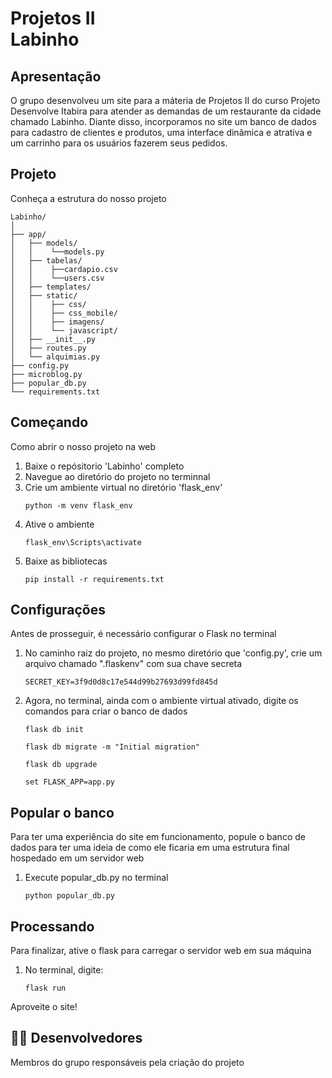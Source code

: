 # Projetos II <br> Labinho

## Apresentação
O grupo desenvolveu um site para a máteria de Projetos II do curso Projeto Desenvolve Itabira para atender as demandas de um restaurante da cidade chamado Labinho. Diante disso, incorporamos no site um 
banco de dados para cadastro de clientes e produtos, uma interface dinâmica e atrativa e um carrinho para os usuários fazerem seus pedidos. 

## Projeto
Conheça a estrutura do nosso projeto

```
Labinho/
│
├── app/
│   ├── models/
│   │    └──models.py
│   ├── tabelas/
│   │    ├──cardapio.csv
│   │    └──users.csv
│   ├── templates/
│   ├── static/
│   │    ├── css/
│   │    ├── css_mobile/
│   │    ├── imagens/
│   │    └── javascript/
│   ├── __init__.py
│   ├── routes.py
│   └── alquimias.py
├── config.py
├── microblog.py
├── popular_db.py
└── requirements.txt
```

## Começando
Como abrir o nosso projeto na web

1. Baixe o repósitorio 'Labinho' completo
2. Navegue ao diretório do projeto no terminnal
3. Crie um ambiente virtual no diretório 'flask_env'
   ```
   python -m venv flask_env
   ```
4. Ative o ambiente
   ```
   flask_env\Scripts\activate
   ```
5. Baixe as bibliotecas
   ```
   pip install -r requirements.txt
   ```

## Configurações
Antes de prosseguir, é necessário configurar o Flask no terminal

1. No caminho raiz do projeto, no mesmo diretório que 'config.py', crie um arquivo chamado ".flaskenv" com sua chave secreta
   ```
   SECRET_KEY=3f9d0d8c17e544d99b27693d99fd845d
   ```
2. Agora, no terminal, ainda com o ambiente virtual ativado, digite os comandos para criar o banco de dados
   ```
   flask db init
   ```
   ```
   flask db migrate -m "Initial migration"
   ```
    ```
   flask db upgrade
   ```
   ```
   set FLASK_APP=app.py
   ```

## Popular o banco
Para ter uma experiência do site em funcionamento, popule o banco de dados para ter uma ideia de como ele ficaria em uma estrutura final hospedado em um servidor web

1. Execute popular_db.py no terminal
    ```
   python popular_db.py
   ```
## Processando
Para finalizar, ative o flask para carregar o servidor web em sua máquina

1. No terminal, digite:
    ```
    flask run
    ```
    
Aproveite o site!

## 👨‍💻 Desenvolvedores
Membros do grupo responsáveis pela criação do projeto







      
